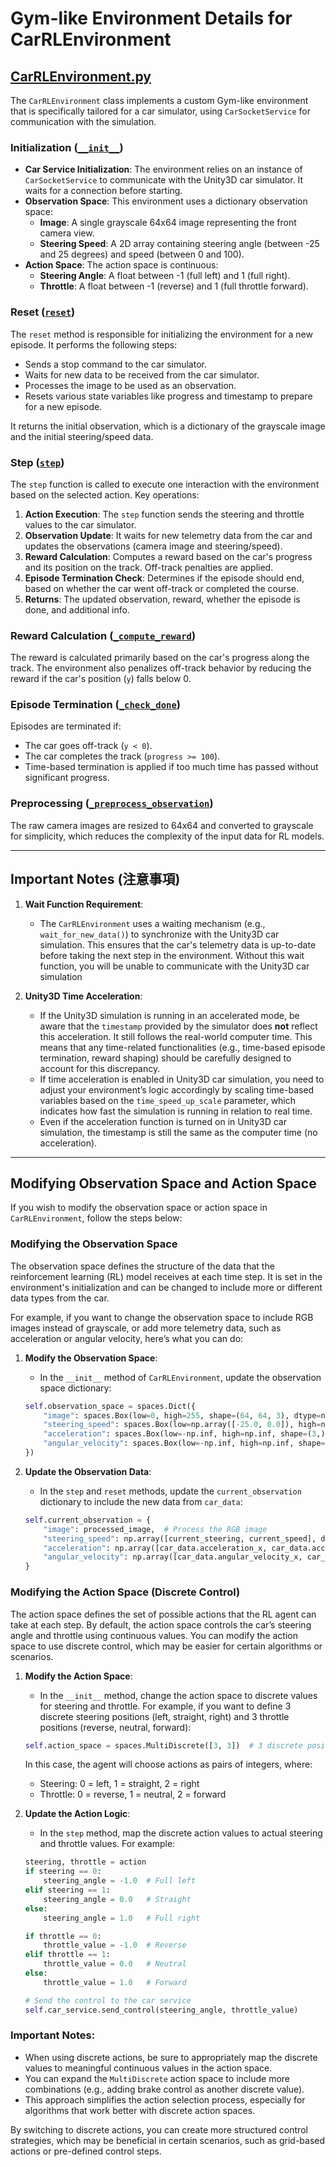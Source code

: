 # Gym-like Environment Details for CarRLEnvironment

## [CarRLEnvironment.py](https://github.com/Bacon9629/PyAutoDriveRL-Env/blob/main/CarRLEnvironment.py)

The `CarRLEnvironment` class implements a custom Gym-like environment that is specifically tailored for a car simulator,
using `CarSocketService` for communication with the simulation.

### Initialization ([`__init__`](https://github.com/Bacon9629/PyAutoDriveRL-Env/blob/f5275aebf27a09e2f466471be805c2aa247888c0/CarRLEnvironment.py#L12))

- **Car Service Initialization**: The environment relies on an instance of `CarSocketService` to communicate with the
  Unity3D car simulator. It waits for a connection before starting.
- **Observation Space**: This environment uses a dictionary observation space:
    - **Image**: A single grayscale 64x64 image representing the front camera view.
    - **Steering Speed**: A 2D array containing steering angle (between -25 and 25 degrees) and speed (between 0 and
      100).
- **Action Space**: The action space is continuous:
    - **Steering Angle**: A float between -1 (full left) and 1 (full right).
    - **Throttle**: A float between -1 (reverse) and 1 (full throttle forward).

### Reset ([`reset`](https://github.com/Bacon9629/PyAutoDriveRL-Env/blob/f5275aebf27a09e2f466471be805c2aa247888c0/CarRLEnvironment.py#L52))

The `reset` method is responsible for initializing the environment for a new episode. It performs the following steps:

- Sends a stop command to the car simulator.
- Waits for new data to be received from the car simulator.
- Processes the image to be used as an observation.
- Resets various state variables like progress and timestamp to prepare for a new episode.

It returns the initial observation, which is a dictionary of the grayscale image and the initial steering/speed data.

### Step ([`step`](https://github.com/Bacon9629/PyAutoDriveRL-Env/blob/f5275aebf27a09e2f466471be805c2aa247888c0/CarRLEnvironment.py#L88))

The `step` function is called to execute one interaction with the environment based on the selected action. Key
operations:

1. **Action Execution**: The `step` function sends the steering and throttle values to the car simulator.
2. **Observation Update**: It waits for new telemetry data from the car and updates the observations (camera image and
   steering/speed).
3. **Reward Calculation**: Computes a reward based on the car's progress and its position on the track. Off-track
   penalties are applied.
4. **Episode Termination Check**: Determines if the episode should end, based on whether the car went off-track or
   completed the course.
5. **Returns**: The updated observation, reward, whether the episode is done, and additional info.

### Reward Calculation ([`_compute_reward`](https://github.com/Bacon9629/PyAutoDriveRL-Env/blob/f5275aebf27a09e2f466471be805c2aa247888c0/CarRLEnvironment.py#L136))

The reward is calculated primarily based on the car's progress along the track. The environment also penalizes off-track
behavior by reducing the reward if the car's position (`y`) falls below 0.

### Episode Termination ([`_check_done`](https://github.com/Bacon9629/PyAutoDriveRL-Env/blob/f5275aebf27a09e2f466471be805c2aa247888c0/CarRLEnvironment.py#L151))

Episodes are terminated if:

- The car goes off-track (`y < 0`).
- The car completes the track (`progress >= 100`).
- Time-based termination is applied if too much time has passed without significant progress.

### Preprocessing ([`_preprocess_observation`](https://github.com/Bacon9629/PyAutoDriveRL-Env/blob/f5275aebf27a09e2f466471be805c2aa247888c0/CarRLEnvironment.py#L172))

The raw camera images are resized to 64x64 and converted to grayscale for simplicity, which reduces the complexity of
the input data for RL models.

---

## Important Notes (注意事項)

1. **Wait Function Requirement**:
    - The `CarRLEnvironment` uses a waiting mechanism (e.g., `wait_for_new_data()`) to synchronize with the Unity3D car
      simulation. This ensures that the car's telemetry data is up-to-date before taking the next step in the
      environment. Without this wait function, you will be unable to communicate with the Unity3D car simulation

2. **Unity3D Time Acceleration**:
    - If the Unity3D simulation is running in an accelerated mode, be aware that the `timestamp` provided by the
      simulator does **not** reflect this acceleration. It still follows the real-world computer time. This means that
      any time-related functionalities (e.g., time-based episode termination, reward shaping) should be carefully
      designed to account for this discrepancy.
    - If time acceleration is enabled in Unity3D car simulation, you need to adjust your environment’s logic accordingly
      by scaling time-based variables based on the `time_speed_up_scale` parameter, which indicates how fast the
      simulation is running in relation to real time.
    - Even if the acceleration function is turned on in Unity3D car simulation, the timestamp is still the same as the
      computer time (no acceleration).

---

## Modifying Observation Space and Action Space

If you wish to modify the observation space or action space in `CarRLEnvironment`, follow the steps below:

### Modifying the Observation Space

The observation space defines the structure of the data that the reinforcement learning (RL) model receives at each time
step. It is set in the environment's initialization and can be changed to include more or different data types from the
car.

For example, if you want to change the observation space to include RGB images instead of grayscale, or add more
telemetry data, such as acceleration or angular velocity, here’s what you can do:

1. **Modify the Observation Space**:
    - In the `__init__` method of `CarRLEnvironment`, update the observation space dictionary:
    ```python
    self.observation_space = spaces.Dict({
        "image": spaces.Box(low=0, high=255, shape=(64, 64, 3), dtype=np.uint8),  # Use (64, 64, 3) for RGB images
        "steering_speed": spaces.Box(low=np.array([-25.0, 0.0]), high=np.array([25.0, 100.0]), dtype=np.float32),
        "acceleration": spaces.Box(low=-np.inf, high=np.inf, shape=(3,), dtype=np.float32),  # Add acceleration (x, y, z)
        "angular_velocity": spaces.Box(low=-np.inf, high=np.inf, shape=(3,), dtype=np.float32)  # Add angular velocity (x, y, z)
    })
    ```

2. **Update the Observation Data**:
    - In the `step` and `reset` methods, update the `current_observation` dictionary to include the new data
      from `car_data`:
    ```python
    self.current_observation = {
        "image": processed_image,  # Process the RGB image
        "steering_speed": np.array([current_steering, current_speed], dtype=np.float32),
        "acceleration": np.array([car_data.acceleration_x, car_data.acceleration_y, car_data.acceleration_z]),
        "angular_velocity": np.array([car_data.angular_velocity_x, car_data.angular_velocity_y, car_data.angular_velocity_z])
    }
    ```

### Modifying the Action Space (Discrete Control)

The action space defines the set of possible actions that the RL agent can take at each step. By default, the action
space controls the car’s steering angle and throttle using continuous values. You can modify the action space to use
discrete control, which may be easier for certain algorithms or scenarios.

1. **Modify the Action Space**:
    - In the `__init__` method, change the action space to discrete values for steering and throttle. For example, if
      you want to define 3 discrete steering positions (left, straight, right) and 3 throttle positions (reverse,
      neutral, forward):
    ```python
    self.action_space = spaces.MultiDiscrete([3, 3])  # 3 discrete positions for steering and 3 for throttle
    ```

   In this case, the agent will choose actions as pairs of integers, where:
    - Steering: 0 = left, 1 = straight, 2 = right
    - Throttle: 0 = reverse, 1 = neutral, 2 = forward

2. **Update the Action Logic**:
    - In the `step` method, map the discrete action values to actual steering and throttle values. For example:
    ```python
    steering, throttle = action
    if steering == 0:
        steering_angle = -1.0  # Full left
    elif steering == 1:
        steering_angle = 0.0   # Straight
    else:
        steering_angle = 1.0   # Full right

    if throttle == 0:
        throttle_value = -1.0  # Reverse
    elif throttle == 1:
        throttle_value = 0.0   # Neutral
    else:
        throttle_value = 1.0   # Forward

    # Send the control to the car service
    self.car_service.send_control(steering_angle, throttle_value)
    ```

### Important Notes:

- When using discrete actions, be sure to appropriately map the discrete values to meaningful continuous values in the
  action space.
- You can expand the `MultiDiscrete` action space to include more combinations (e.g., adding brake control as another
  discrete value).
- This approach simplifies the action selection process, especially for algorithms that work better with discrete action
  spaces.

By switching to discrete actions, you can create more structured control strategies, which may be beneficial in certain
scenarios, such as grid-based actions or pre-defined control steps.
